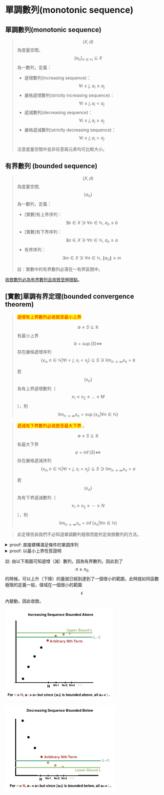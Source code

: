 # 單調數列(monotonic sequence)

## 單調數列(monotonic sequence)

> $$(X,d)$$為度量空間，$$\{a_n\}_{n \in \mathbb{N}} \subseteq X$$為一數列，定義：
>
> * 遞增數列(increasing sequence)：$$\forall i \leq j, ~ a_i \leq a_j$$
> * 嚴格遞增數列(strictly increasing sequence)：$$\forall i \leq j, a_i<a_j$$
> * 遞減數列(decreasing sequence)：$$∀i \leq j, a_i \geq a_j$$
> * 嚴格遞減數列(strictly decreasing sequence)：$$\forall i \leq j, a_i>a_j$$
>
> 注意度量空間中並非任意兩元素均可比較大小。

## 有界數列 (bounded sequence)

> $$(X,d)$$為度量空間, $$\{a_n \}$$為一數列，定義：
>
> * \[實數]有上界序列：$$\exists b \in X \ni \forall n \in \mathbb{N}, ~ a_n \leq b$$
> * \[實數]有下界序列：$$\exists a \in X \ni \forall n \in \mathbb{N},~ a_n \geq a$$
> * 有界序列：$$\exists m \in X\ni \forall n \in \mathbb{N}, ~ \lVert a_n \rVert \leq m$$
>
> 註：實數中的有界數列必落在一有界區間中。

[收斂數列必為有界數列且收斂至極限點](./#shou-lian-shu-lie-de-zhi-yu-you-jie-qie-shou-lian-zhi-ji-xian-dian)。

## \[實數]單調有界定理(bounded convergence theorem)

> <mark style="color:red;">遞增有上界數列必收斂至最小上界</mark>
>
> $$\emptyset \neq S \subseteq \mathbb{R}$$有最小上界$$b= \sup(S) \Leftrightarrow$$ 存在嚴格遞增序列$$\displaystyle \{x_n, n \in \mathbb{N}| \forall i< j, ~x_i < x_j \} \subseteq S \ni \lim_{n \rightarrow \infty}x_n=b$$
>
> 若$$\{x_n\}$$為有上界遞增數列（$$x_1 \leq x_2 \leq \ldots \leq M$$），則$$\displaystyle \lim_{n \rightarrow \infty} x_n =\sup \{x_n | \forall n \in \mathbb{N}\}$$

> <mark style="color:red;">遞減有下界數列必收斂至最大下界</mark> 。
>
> $$\emptyset \neq S \subseteq \mathbb{R}$$有最大下界$$a= \inf(S) \Leftrightarrow$$ 存在嚴格遞減序列$$\displaystyle \{x_n, n \in \mathbb{N}| \forall i< j, ~x_i > x_j \} \subseteq S \ni \lim_{n \rightarrow \infty}x_n=a$$
>
> 若$$\{x_n\}$$為有下界遞減數列（$$x_1 \geq x_2 \geq \cdots \geq N$$），則$$\displaystyle \lim_{n \rightarrow \infty} x_n =\inf\{x_n |\forall n \in \mathbb{N}\}$$

> 此定理告訴我們不必知道單調數列極限而能判定收斂數列的方法。

<details>

<summary>proof: 直接建構滿足條件的單調序列</summary>

因為$$b=\sup S$$, 給定$$\epsilon=1$$，可得$$x_1 \in S \ni b−1<x_1<b$$

取$$\epsilon_2 = \min\{\frac{1}{2}, b-x_1\}$$，可得 $$x_2 \in S \ni b−\epsilon_2<x_2<b$$

整理可得 $$x_1 \leq b−\epsilon_2<x_2$$, $$b−\frac{1}{2} \leq b−\epsilon_2<x_2<b$$

同理可得 $$x_1, x_2,\ldots, x_n \in S \ni x_{n-1} < x_n$$且 $$b-\frac{1}{n} <x_n < b$$。

所以 $$\displaystyle \lim_{n \rightarrow \infty} (b - \frac{1}{n}) < \lim_{n \rightarrow \infty} x_n<b$$

由夾擠定理得 $$\displaystyle \lim_{n \rightarrow \infty} x_n=b$$(QED)

</details>

<details>

<summary>proof: 以最小上界性質證明</summary>

因為$$\{x_n\}$$有上界，由實數的最小上界性質(非空有上界的集合必有最小上界)得存在上確界 $$M=\sup\{x_n | n \in \mathbb{N}\}$$。

因為$$M$$為$$\{x_n\}$$的最小上界，由定義得$$\forall \epsilon>0~\exists n_0 \in \mathbb{N} \ni M−\epsilon<x_{n_0}$$

取$$n \geq n_0$$ 時，$$M−\epsilon <x_{n_0} \leq x_n<M+\epsilon$$ (QED)

</details>

註: 由以下兩圖可知遞增（減）數列，因為有界數列，因此到了$$n \geq n_0$$的時候，可以上升（下降）的量就已經到達到了一個很小的範圍，此時就如同函數極限的定義一般，值域在一個很小的範圍$$\epsilon$$內變動，因此收斂。

![有上界遞增數列必收斂](../../.gitbook/assets/increase-bounded-sequence-min.png)

![有下界遞減數列必收斂](../../.gitbook/assets/decrease-bounded-sequence-min.png)
